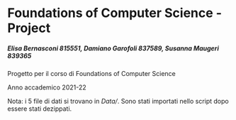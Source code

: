 # Foundations of Computer Science - Project

##### Elisa Bernasconi 815551, Damiano Garofoli 837589, Susanna Maugeri 839365

Progetto per il corso di Foundations of Computer Science

Anno accademico 2021-22

Nota: i 5 file di dati si trovano in _Data/_. Sono stati importati nello script dopo essere stati dezippati.
